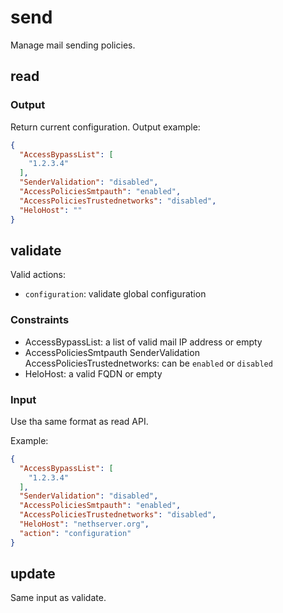 # send

Manage mail sending policies.

## read

### Output

Return current configuration.
Output example:
```json
{
  "AccessBypassList": [
    "1.2.3.4"
  ],
  "SenderValidation": "disabled",
  "AccessPoliciesSmtpauth": "enabled",
  "AccessPoliciesTrustednetworks": "disabled",
  "HeloHost": ""
}
```

## validate

Valid actions:

- `configuration`: validate global configuration


### Constraints

- AccessBypassList: a list of valid mail IP address or empty
- AccessPoliciesSmtpauth SenderValidation AccessPoliciesTrustednetworks: can be `enabled` or `disabled`
- HeloHost: a valid FQDN or empty
 

### Input

Use tha same format as read API.

Example:
```json
{
  "AccessBypassList": [
    "1.2.3.4"
  ],
  "SenderValidation": "disabled",
  "AccessPoliciesSmtpauth": "enabled",
  "AccessPoliciesTrustednetworks": "disabled",
  "HeloHost": "nethserver.org",
  "action": "configuration"
}
```


## update

Same input as validate.
